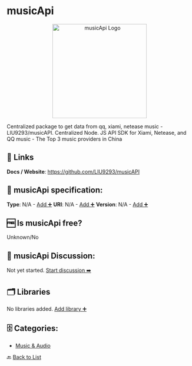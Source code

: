 # musicApi
<p align="center">
    <img width="256" src="https://raw.githubusercontent.com/apis-list/apis-list/main/apis/musicapi/logo_256x256.png" alt="musicApi Logo"/>
</p>
Centralized package to get data from qq, xiami, netease music - LIU9293/musicAPI. Centralized Node. JS API SDK for Xiami, Netease, and QQ music - The Top 3 music providers in China

##  🔗 Links
**Docs / Website**: https://github.com/LIU9293/musicAPI

## 🧬 musicApi specification:
**Type**: N/A - [Add ➕](https://github.com/apis-list/apis-list/edit/main/apis-list.yaml)
**URI**: N/A - [Add ➕](https://github.com/apis-list/apis-list/edit/main/apis-list.yaml)
**Version**: N/A - [Add ➕](https://github.com/apis-list/apis-list/edit/main/apis-list.yaml)

## 🆓 Is musicApi free?
 Unknown/No 

## 💬 musicApi Discussion:
Not yet started. [Start discussion ➡️](https://github.com/apis-list/apis-list/discussions/new)

## 🗂️ Libraries
No libraries added. [Add library ➕](https://github.com/apis-list/apis-list/edit/main/apis-list.yaml)    

## 🗄️ Categories:
- [Music & Audio](https://github.com/apis-list/apis-list#music--audio-)

🔙  [Back to List](https://github.com/apis-list/apis-list)
